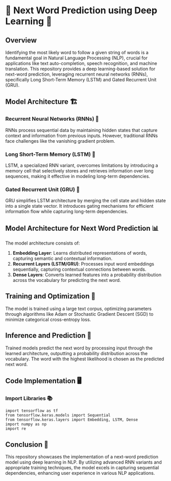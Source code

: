 # 🚀 Next Word Prediction using Deep Learning 🤖
## Overview
Identifying the most likely word to follow a given string of words is a fundamental goal in Natural Language Processing (NLP), crucial for applications like text auto-completion, speech recognition, and machine translation. This repository provides a deep learning-based solution for next-word prediction, leveraging recurrent neural networks (RNNs), specifically Long Short-Term Memory (LSTM) and Gated Recurrent Unit (GRU).

## Model Architecture 🏗️
### Recurrent Neural Networks (RNNs) 🔄
RNNs process sequential data by maintaining hidden states that capture context and information from previous inputs. However, traditional RNNs face challenges like the vanishing gradient problem.

### Long Short-Term Memory (LSTM) 🧠
LSTM, a specialized RNN variant, overcomes limitations by introducing a memory cell that selectively stores and retrieves information over long sequences, making it effective in modeling long-term dependencies.

### Gated Recurrent Unit (GRU) 🤖
GRU simplifies LSTM architecture by merging the cell state and hidden state into a single state vector. It introduces gating mechanisms for efficient information flow while capturing long-term dependencies.

## Model Architecture for Next Word Prediction 📊
The model architecture consists of:

1. **Embedding Layer**: Learns distributed representations of words, capturing semantic and contextual information.
2. **Recurrent Layers (LSTM/GRU)**: Processes input word embeddings sequentially, capturing contextual connections between words.
3. **Dense Layers**: Converts learned features into a probability distribution across the vocabulary for predicting the next word.

## Training and Optimization 🚀
The model is trained using a large text corpus, optimizing parameters through algorithms like Adam or Stochastic Gradient Descent (SGD) to minimize categorical cross-entropy loss.

## Inference and Prediction 🚀
Trained models predict the next word by processing input through the learned architecture, outputting a probability distribution across the vocabulary. The word with the highest likelihood is chosen as the predicted next word.

## Code Implementation 🖥️
### Import Libraries 📚

```
import tensorflow as tf
from tensorflow.keras.models import Sequential
from tensorflow.keras.layers import Embedding, LSTM, Dense
import numpy as np
import re
```

## Conclusion 🌟
This repository showcases the implementation of a next-word prediction model using deep learning in NLP. By utilizing advanced RNN variants and appropriate training techniques, the model excels in capturing sequential dependencies, enhancing user experience in various NLP applications.
